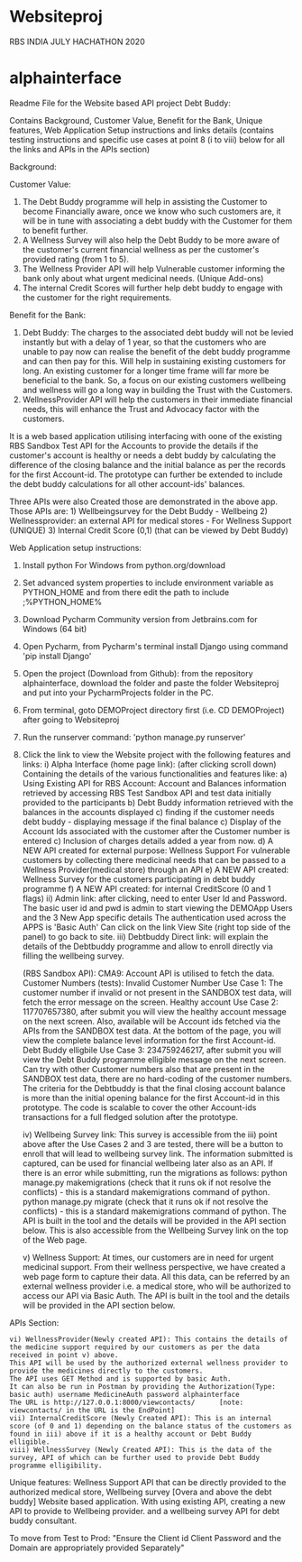 # Websiteproj
RBS INDIA JULY HACHATHON 2020

# alphainterface
Readme File for the Website based API project Debt Buddy: 

Contains Background, Customer Value, Benefit for the Bank, Unique features, Web Application Setup instructions and links details 
(contains testing instructions and specific use cases at point 8 (i to viii) below for all the links and APIs in the APIs section)

Background:

Customer Value:
1) The Debt Buddy programme will help in assisting the Customer to become Financially aware, once we know who such customers are, it will be 
in tune with associating a debt buddy with the Customer for them to benefit further. 
2) A Wellness Survey will also help the Debt Buddy to be more aware of the customer's current financial wellness as per the customer's provided
rating (from 1 to 5).
3) The Wellness Provider API will help Vulnerable customer informing the bank only about what urgent medicinal needs. (Unique Add-ons)
4) The internal Credit Scores will further help debt buddy to engage with the customer for the right requirements. 

Benefit for the Bank:
1) Debt Buddy: The charges to the associated debt buddy will not be levied instantly but with a delay of 1 year, so that the customers who are unable to pay now
can realise the benefit of the debt buddy programme and can then pay for this. Will help in sustaining existing customers for long.
An existing customer for a longer time frame will far more be beneficial to the bank. 
So, a focus on our existing customers wellbeing and wellness will go a long way in building the Trust with the Customers.
2) WellnessProvider API will help the customers in their immediate financial needs, this will enhance the Trust and Advocacy factor with the customers.

It is a web based application utilising interfacing with oone of the existing RBS Sandbox Test API for the Accounts to provide the details if the customer's account is healthy 
or needs a debt buddy by calculating the difference of the closing balance and the initial balance as per the records for the first Account-id. 
The prototype can further be extended to include the debt buddy calculations for all other account-ids' balances.

Three APIs were also Created those are demonstrated in the above app. Those APIs are:
	1) Wellbeingsurvey for the Debt Buddy - Wellbeing 
	2) Wellnessprovider: an external API for medical stores - For Wellness Support (UNIQUE)
	3) Internal Credit Score (0,1) (that can be viewed by Debt Buddy)


Web Application setup instructions:
1) Install python For Windows from python.org/download
2) Set advanced system properties to include environment variable as PYTHON_HOME and from there edit the path to include ;%PYTHON_HOME%
3) Download Pycharm Community version from Jetbrains.com for Windows (64 bit)
4) Open Pycharm, from Pycharm's terminal install Django using command 'pip install Django'
5) Open the project (Download from Github):
from the repository alphainterface, download the folder and paste the folder Websiteproj and put into your PycharmProjects folder in the PC.
6) From terminal, goto DEMOProject directory first (i.e. CD DEMOProject) after going to Websiteproj
7) Run the runserver command: 'python manage.py runserver'

8) Click the link to view the Website project with the following features and links:
   i) Alpha Interface (home page link): (after clicking scroll down) Containing the details of the various functionalities and features like:
	a) Using Existing API for RBS Account: Account and Balances information retrieved by accessing RBS Test Sandbox API and test data initially provided to the participants
	b) Debt Buddy information retrieved with the balances in the accounts displayed
	c) finding if the customer needs debt buddy - displaying message if the final balance 
	c) Display of the Account Ids associated with the customer after the Customer number is entered
	c) Inclusion of charges details added a year from now.
	d) A NEW API created for external purpose: Wellness Support For vulnerable customers by collecting there medicinal needs that can be passed to a Wellness Provider(medical store) through an API
	e) A NEW API created: Wellness Survey for the customers participating in debt buddy programme
	f) A NEW API created: for internal CreditScore (0 and 1 flags)
   ii) Admin link: after clicking, need to enter User Id and Password. The basic user id and pwd is admin to start viewing the DEMOApp Users and the 3 New App specific details
	The authentication used across the APPS is 'Basic Auth'
	Can click on the link View Site (right top side of the panel) to go back to site.
   iii) Debtbuddy 
	Direct link: will explain the details of the Debtbuddy programme and allow to enroll directly via filling the wellbeing survey.
	
	(RBS Sandbox API): CMA9: Account API is utilised to fetch the data. 
	Customer Numbers (tests): 
		Invalid Customer Number Use Case 1: The customer number if invalid or not present in the SANDBOX test data, will fetch the error message on the screen. 
		Healthy account Use Case 2:  117707657380, after submit you will view the healthy account message on the next screen. 
				Also, available will be Account ids fetched via the APIs from the SANDBOX test data.
				At the bottom of the page, you will view the complete balance level information for the first Account-id.
		Debt Buddy elligbile Use Case 3: 234759246217, after submit you will view the Debt Buddy programme elligible message on the next screen.
	Can try with other Customer numbers also that are present in the SANDBOX test data, there are no hard-coding of the customer numbers.
	The criteria for the Debtbuddy is that the final closing account balance is more than the initial opening balance for the first Account-id 
	in this prototype. The code is scalable to cover the other Account-ids transactions for a full fledged solution after the prototype. 

   iv) Wellbeing Survey link: This survey is accessible from the iii) point above after the Use Cases 2 and 3 are tested, there will be 
	a button to enroll that will lead to wellbeing survey link. 
	The information submitted is captured, can be used for financial wellbeing later also as an API.
	If there is an error while submitting, run the migrations as follows:
		python manage.py makemigrations (check that it runs ok if not resolve the conflicts) - this is a standard makemigrations command of python.
		python manage.py migrate	(check that it runs ok if not resolve the conflicts) - this is a standard makemigrations command of python.	
	The API is built in the tool and the details will be provided in the API section below.
	This is also accessible from the Wellbeing Survey link on the top of the Web page.

    v) Wellness Support: At times, our customers are in need for urgent medicinal support. From their wellness perspective, we have created a web page form
	to capture their data. All this data, can be referred by an external wellness provider i.e. a medical store, who will be authorized to access our API via Basic Auth. 
	The API is built in the tool and the details will be provided in the API section below.

  APIs Section:

    vi)	WellnessProvider(Newly created API): This contains the details of the medicine support required by our customers as per the data received in point v) above.
	This API will be used by the authorized external wellness provider to provide the medicines directly to the customers. 
	The API uses GET Method and is supported by basic Auth. 
	It can also be run in Postman by providing the Authorization(Type: basic auth) username MedicineAuth password alphainterface
	The URL is http://127.0.0.1:8000/viewcontacts/		[note: viewcontacts/ in the URL is the EndPoint]
    vii) InternalCreditScore (Newly Created API): This is an internal score (of 0 and 1) depending on the balance status of the customers as 
	found in iii) above if it is a healthy account or Debt Buddy elligible.
    viii) WellnessSurvey (Newly Created API): This is the data of the survey, API of which can be further used to provide Debt Buddy programme elligibility.


Unique features:
	Wellness Support API that can be directly provided to the authorized medical store, Wellbeing survey [Overa and above the debt buddy]
	Website based application. With using existing API, creating a new API to provide to Wellbeing provider. and a wellbeing survey API for debt buddy consultant.

To move from Test to Prod:
	"Ensure the Client id Client Password and the Domain are appropriately provided Separately"

